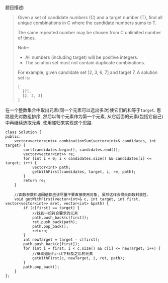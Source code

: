 题目描述:

> Given a set of candidate numbers (C) and a target number (T), find all unique combinations in C where the candidate numbers sums to T.
>
> The same repeated number may be chosen from C unlimited number of times.
>
> Note:
> + All numbers (including target) will be positive integers.
> + The solution set must not contain duplicate combinations.
> 
> For example, given candidate set [2, 3, 6, 7] and target 7, 
> A solution set is: 
>
>     [
>       [7],
>       [2, 2, 3]
>     ]

在一个整数集合中取出元素(同一个元素可以选出多次)使它们的和等于`target`. 思路是先对数组排序, 然后以每个元素作为第一个元素, 从它后面的元素(包括它自己)中再继续选取元素. 使用递归来实现这个思路.

    class Solution {
    public:
        vector<vector<int>> combinationSum(vector<int>& candidates, int target) {
            sort(candidates.begin(), candidates.end());
            vector<vector<int>> re;
            for (int i = 0; i < candidates.size() && candidates[i] <= target; i++) {
                vector<int> path;
                getWithFirst(candidates, target, i, re, path);
            }
            return re;
        }

        //函数参数和返回值都应该尽量不要直接使用对象, 虽然这样会损失函数封装性.
        void getWithFirst(vector<int>& c, int target, int first, vector<vector<int>> &ret, vector<int> &path) {
            if (c[first] == target) {
                //找到一组符合要求的元素
                path.push_back(c[first]);
                ret.push_back(path);
                path.pop_back();
                return;
            }
            int newTarget = target - c[first];
            path.push_back(c[first]);
            for (int i = first; i < c.size() && c[i] <= newTarget; i++) {
                //继续遍历first下标及之后的元素
                getWithFirst(c, newTarget, i, ret, path);
            }
            path.pop_back();
        }
    };
